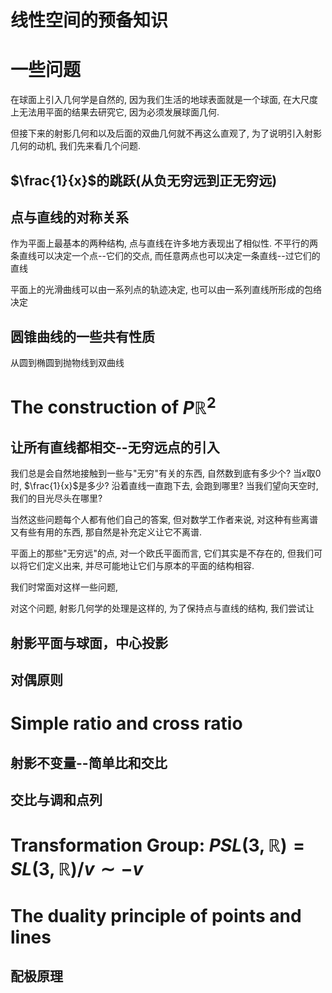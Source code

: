# 线性空间的预备知识

# 一些问题

在球面上引入几何学是自然的, 因为我们生活的地球表面就是一个球面, 在大尺度上无法用平面的结果去研究它, 因为必须发展球面几何.

但接下来的射影几何和以及后面的双曲几何就不再这么直观了, 为了说明引入射影几何的动机, 我们先来看几个问题.

## $\frac{1}{x}$的跳跃(从负无穷远到正无穷远)

## 点与直线的对称关系

作为平面上最基本的两种结构, 点与直线在许多地方表现出了相似性.
不平行的两条直线可以决定一个点--它们的交点, 而任意两点也可以决定一条直线--过它们的直线

平面上的光滑曲线可以由一系列点的轨迹决定, 也可以由一系列直线所形成的包络决定

## 圆锥曲线的一些共有性质

从圆到椭圆到抛物线到双曲线

# The construction of $P\mathbb{R}^2$

## 让所有直线都相交--无穷远点的引入

我们总是会自然地接触到一些与"无穷"有关的东西, 自然数到底有多少个? 当$x$取0时, $\frac{1}{x}$是多少? 沿着直线一直跑下去, 会跑到哪里? 当我们望向天空时, 我们的目光尽头在哪里?

当然这些问题每个人都有他们自己的答案, 但对数学工作者来说, 对这种有些离谱又有些有用的东西, 那自然是补充定义让它不离谱.

平面上的那些"无穷远"的点, 对一个欧氏平面而言, 它们其实是不存在的, 但我们可以将它们定义出来, 并尽可能地让它们与原本的平面的结构相容.

我们时常面对这样一些问题, 

对这个问题, 射影几何学的处理是这样的, 为了保持点与直线的结构, 我们尝试让

## 射影平面与球面，中心投影

## 对偶原则

# Simple ratio and cross ratio

## 射影不变量--简单比和交比

## 交比与调和点列

# Transformation Group: $PSL(3,\mathbb{R}) = SL(3,\mathbb{R})/v\sim -v$



# The duality principle of points and lines


## 配极原理

